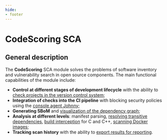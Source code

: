 ```yaml
---
hide:
- footer
---
```

# CodeScoring SCA

## General description

The **CodeScoring** SCA module solves the problems of software inventory and vulnerability search in open source components. The main functional capabilities of the module include:

- **Control at different stages of development lifecycle** with the ability to [check projects in the version control system](/sca/launch-analysis.en);
- **Integration of checks into the CI pipeline** with blocking security policies using the [console agent Johnny](/agent/index.en);
- **Generating SBoM** and [visualization of the dependency graph](/sca/graphs.en);
- **Analysis at different levels**: manifest parsing, [resolving transitive dependencies](/agent/resolve.en), [build interception](/agent/scan-build.en) for C and C++, [scanning Docker images](/sca/docker-analysis.en);
- **Tracking scan history** with the ability to [export results for reporting](/sca/export-results.en).